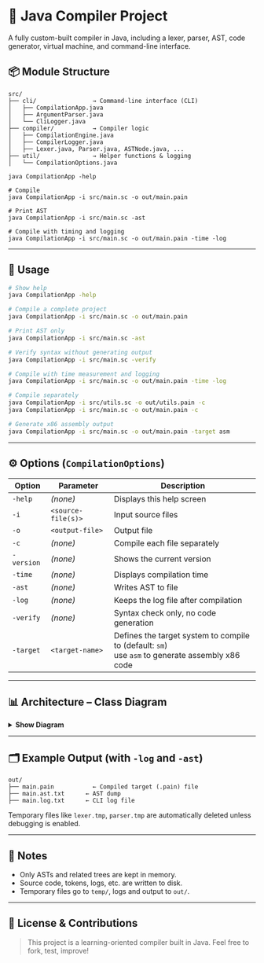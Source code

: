 # 🔧 Java Compiler Project

A fully custom-built compiler in Java, including a lexer, parser, AST, code generator, virtual machine, and command-line interface.

## 📦 Module Structure

```text
src/
├── cli/                → Command-line interface (CLI)
│   ├── CompilationApp.java
│   ├── ArgumentParser.java
│   └── CliLogger.java
├── compiler/           → Compiler logic
│   ├── CompilationEngine.java
│   ├── CompilerLogger.java
│   ├── Lexer.java, Parser.java, ASTNode.java, ...
├── util/               → Helper functions & logging
│   └── CompilationOptions.java
```

```
java CompilationApp -help

# Compile
java CompilationApp -i src/main.sc -o out/main.pain

# Print AST
java CompilationApp -i src/main.sc -ast

# Compile with timing and logging
java CompilationApp -i src/main.sc -o out/main.pain -time -log
```
---

## 🧪 Usage

```bash
# Show help
java CompilationApp -help

# Compile a complete project
java CompilationApp -i src/main.sc -o out/main.pain

# Print AST only
java CompilationApp -i src/main.sc -ast

# Verify syntax without generating output
java CompilationApp -i src/main.sc -verify

# Compile with time measurement and logging
java CompilationApp -i src/main.sc -o out/main.pain -time -log

# Compile separately
java CompilationApp -i src/utils.sc -o out/utils.pain -c
java CompilationApp -i src/main.sc -o out/main.pain -c

# Generate x86 assembly output
java CompilationApp -i src/main.sc -o out/main.pain -target asm
```

---

## ⚙️ Options (`CompilationOptions`)

| Option      | Parameter           | Description                                                                                          |
|-------------|---------------------|------------------------------------------------------------------------------------------------------|
| `-help`     | *(none)*            | Displays this help screen                                                                            |
| `-i`        | `<source-file(s)>`  | Input source files                                                                                   |
| `-o`        | `<output-file>`     | Output file                                                                                          |
| `-c`        | *(none)*            | Compile each file separately                                                                         |
| `-version`  | *(none)*            | Shows the current version                                                                            |
| `-time`     | *(none)*            | Displays compilation time                                                                            |
| `-ast`      | *(none)*            | Writes AST to file                                                                                   |
| `-log`      | *(none)*            | Keeps the log file after compilation                                                                 |
| `-verify`   | *(none)*            | Syntax check only, no code generation                                                                |
| `-target`   | `<target-name>`     | Defines the target system to compile to (default: `sm`)<br/> use `asm` to generate assembly x86 code |

---

## 📊 Architecture – Class Diagram

<details>
<summary><strong>Show Diagram</strong></summary>

```mermaid
classDiagram
    %% === Helper ===
    class PositionInFile {
        +int row
        +int col
        +PositionInFile(int row, int col)
        +String toString()
    }

    %% === CLI ===
    class CompilationApp {
        +main(String[] args) void
        -handleHelpFlag() void
        -handleVersionFlag() void
        -shouldRunCompilation() boolean
        -printError(String message) void
    }

    class ArgumentParser {
        +parse(String[] args) void
        -expectOption(String[] args, int index) String
        -isValidFlag(String flag) boolean
    }

    class CliLogger {
        +log(String message) void
        +error(String message) void
        +flushAndClose() void
        -Path logFile
        -BufferedWriter writer
    }

    %% === Compiler Core ===
    class CompilationEngine {
        <<static>>
        +run() void
        -prepareFiles() void
        -runCompilerPipeline() void
        -cleanupTemporaryFiles() void
        -mergeLogs(List~Path~ logFiles) void
        -checkAndAbortIfErrors(CompilerLogger logger, String phase) void
    }

    class Compiler {
        +compileUnit(Path source) void
        -loadSource(Path path) String
        -generateOutput(AST ast) void
        -CompilerLogger logger
    }

    class Preprocessor {
        +process(Path source) Path
        -resolveInclude(String path) String
        -isAlreadyIncluded(String path) boolean
        -includedFiles : Set~String~
    }

    class CompilerLogger {
        +log(String message, Path file, PositionInFile pos) void
        +warn(String message, Path file, PositionInFile pos) void
        +error(String message, Path file, PositionInFile pos) void
        +flushAndClose() void
        +int getErrorCount() int
        +List~String~ getErrorMessages()
        +void printErrorsToConsole(int max)
        +Path getLogFile()
        -List~String~ errors
        -Path logFile
        -BufferedWriter writer
    }

    %% === Util ===
    class CompilationOptions {
        <<static>>
        +List~Path~ inputFiles
        +Path outputFile
        +boolean compileSeparately
        +boolean printAST
        +boolean dumpLogs
        +boolean printHelp
        +boolean printVersion
        +boolean printTime
        +boolean verifyOnly
        +String target
        +Path logFile
    }

    %% === Beziehungen ===
    CompilationApp --> ArgumentParser : uses
    ArgumentParser --> CompilationOptions : sets
    CompilationApp --> CompilationEngine : calls run()
    CompilationApp --> CliLogger : uses

    CompilationEngine --> CompilationOptions : reads
    CompilationEngine --> Compiler : delegates to
    CompilationEngine --> CompilerLogger : merges from many
    CompilationEngine --> CliLogger : uses for summary

    Compiler --> Preprocessor : uses
    Compiler --> CompilerLogger : uses
    Compiler --> CompilationOptions : reads

    CompilerLogger --> CompilationOptions : uses logFile
    CompilerLogger --> PositionInFile : uses
    CliLogger --> CompilationOptions : uses logFile
    Preprocessor --> CompilationOptions : reads

```

</details>

---

## 🗂 Example Output (with `-log` and `-ast`)

```text
out/
├── main.pain           ← Compiled target (.pain) file
├── main.ast.txt      ← AST dump
├── main.log.txt      ← CLI log file
```

Temporary files like `lexer.tmp`, `parser.tmp` are automatically deleted unless debugging is enabled.

---

## 🧠 Notes

- Only ASTs and related trees are kept in memory.
- Source code, tokens, logs, etc. are written to disk.
- Temporary files go to `temp/`, logs and output to `out/`.

---

## 📍 License & Contributions

> This project is a learning-oriented compiler built in Java. Feel free to fork, test, improve!